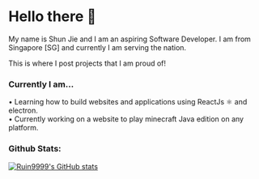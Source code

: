 <h1>Hello there 👋</h1>
My name is Shun Jie and I am an aspiring Software Developer.
I am from Singapore [SG] and currently I am serving the nation.

This is where I post projects that I am proud of!

<h3>Currently I am...</h3>
• Learning how to build websites and applications using ReactJs ⚛ and electron. <br />
• Currently working on a website to play minecraft Java edition on any platform.

<h3>Github Stats:</h3>

[![Ruin9999's GitHub stats](https://github-readme-stats.vercel.app/api?username=ruin9999)](https://github.com/anuraghazra/github-readme-stats)
